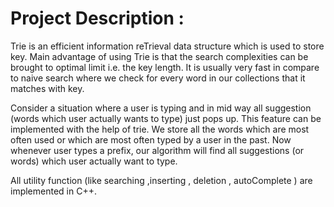 # Project Description :  

Trie is an efficient information reTrieval data structure which is used to store key. Main advantage of using Trie is that the search complexities can be brought to optimal limit i.e. the key length. It is usually very fast in compare to naive search where we check for every word in our collections that it matches with key.

Consider a situation where a user is typing and in mid way all suggestion (words which user actually wants to type) just pops up. 
This feature can be implemented with the help of trie. We store all the words which are most often used or which are most often typed by a user in the past. Now whenever user types a prefix, our algorithm will find all suggestions (or words) which user actually want to type. 

All utility function (like searching ,inserting , deletion , autoComplete ) are implemented in C++.
